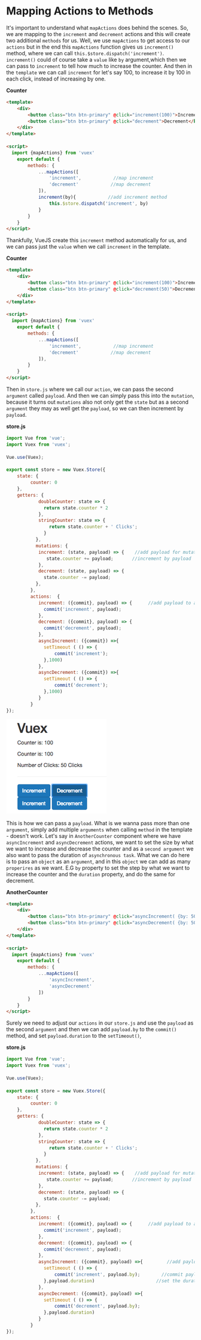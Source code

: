 # Mapping Actions to Methods

It's important to understand what `mapActions` does behind the scenes. So, we are mapping to the `increment` and `decrement` actions and this will create two additional `methods` for us. Well, we use `mapActions` to get access to our `actions` but in the end this `mapActions` function gives us `increment()` method, where we can call `this.$store.dispatch('increment')`. `increment()` could of course take a `value` like `by` argument,which then we can pass to `increment` to tell how much to increase the counter. And then in the `template` we can call `increment` for let's say 100, to increase it by 100 in each click, instead of increasing by one. 

**Counter**

```html
<template>
    <div>
        <button class="btn btn-primary" @click="increment(100)">Increment</button>  <!--call increment with the value-->
        <button class="btn btn-primary" @click="decrement">Decrement</button>
    </div>
</template>

<script>
  import {mapActions} from 'vuex'       
    export default {
        methods: {
            ...mapActions([            
                'increment',            //map increment
                'decrement'            //map decrement
            ]),
            increment(by){            //add increment method 
                this.$store.dispatch('increment', by)
            }
        }
    }
</script>
```

Thankfully, VueJS create this `increment` method automatically for us, and we can pass just the `value` when we call `increment` in the template. 

**Counter**
```html
<template>
    <div>
        <button class="btn btn-primary" @click="increment(100)">Increment</button>  <!--call increment with the value-->
        <button class="btn btn-primary" @click="decrement(50)">Decrement</button>
    </div>
</template>

<script>
  import {mapActions} from 'vuex'       
    export default {
        methods: {
            ...mapActions([            
                'increment',            //map increment
                'decrement'            //map decrement
            ]),
        }
    }
</script>
```

Then in `store.js` where we call our `action`, we can pass the second `argument` called `payload`. And then we can simply pass this into the `mutation`, because it turns out `mutations` also not only get the `state` but as a second `argument` they may as well get the `payload`, so we can then increment by `payload`. 

**store.js**
```js
import Vue from 'vue';          
import Vuex from 'vuex';

Vue.use(Vuex);  

export const store = new Vuex.Store({                
    state: {
         counter: 0
    },
    getters: {                
            doubleCounter: state => {
              return state.counter * 2         
            },
            stringCounter: state => {             
                return state.counter + ' Clicks';
              }
           },
           mutations: {
            increment: (state, payload) => {    //add payload for mutations
               state.counter += payload;       //increment by payload 
            },
            decrement: (state, payload) => {
              state.counter -= payload;
           },
         },
         actions:  {                   
            increment: ({commit}, payload) => {      //add payload to action
              commit('increment', payload);
            },
            decrement: ({commit}, payload) => {
              commit('decrement', payload);
            },
            asyncIncrement: ({commit}) =>{         
              setTimeout ( () => {
                  commit('increment');
              },1000)
            },
            asyncDecrement: ({commit}) =>{         
              setTimeout ( () => {
                  commit('decrement');
              },1000)
            }
         }      
});     
```

![mapping-actions](../mapping-actions.png)

This is how we can pass a `payload`. What is we wanna pass more than one `argument`, simply add multiple `arguments` when calling `method` in the template - doesn't work. Let's say in `AnotherCounter` component where we have `asyncIncrement` and `asyncDecrement` actions, we want to set the size by what we want to increase and decrease the counter and as a `second argument` we also want to pass the duration of `asynchronous task`. What we can do here is to pass an `object` as an `argument`, and in this `object` we can add as many `properires` as we want. E.G `by` property to set the step by what we want to increase the counter and the `duration` property, and do the same for decrement. 

**AnotherCounter**

```html
<template>
    <div>
        <button class="btn btn-primary" @click="asyncIncrement( {by: 50, duration: 500 } )">Increment</button> <!--pass an object as an argument-->
        <button class="btn btn-primary" @click="asyncDecrement( {by: 50, duration: 500 } )">Decrement</button>
    </div>
</template>

<script>
  import {mapActions} from 'vuex'       
    export default {
        methods: {
            ...mapActions([
                'asyncIncrement',
                'asyncDecrement'
            ])
        }
    }
</script>
``` 
Surely we need to adjust our `actions` in our `store.js` and use the `payload` as the second `argument` and then we can add `payload.by` to the `commit()` method, and set `payload.duration` to the `setTimeout()`, 

**store.js**
```js
import Vue from 'vue';          
import Vuex from 'vuex';

Vue.use(Vuex);  

export const store = new Vuex.Store({                
    state: {
         counter: 0
    },
    getters: {                
            doubleCounter: state => {
              return state.counter * 2         
            },
            stringCounter: state => {             
                return state.counter + ' Clicks';
              }
           },
           mutations: {
            increment: (state, payload) => {    //add payload for mutations
               state.counter += payload;       //increment by payload 
            },
            decrement: (state, payload) => {
              state.counter -= payload;
           },
         },
         actions:  {                   
            increment: ({commit}, payload) => {      //add payload to action
              commit('increment', payload);
            },
            decrement: ({commit}, payload) => {
              commit('decrement', payload);
            },
            asyncIncrement: ({commit}, payload) =>{         //add payload to action
              setTimeout ( () => {
                  commit('increment', payload.by);        //commit payload and the step
              },payload.duration)                       //set the duration
            },
            asyncDecrement: ({commit}, payload) =>{         
              setTimeout ( () => {
                  commit('decrement', payload.by);
              },payload.duration)
            }
         }      
});     
```